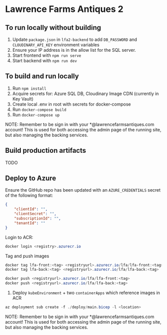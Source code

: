 # Lawrence Farms Antiques 2

## To run locally without building
1. Update `package.json` in `lfa2-backend` to add `DB_PASSWORD` and `CLOUDINARY_API_KEY` environment variables
1. Ensure your IP address is in the allow list for the SQL server.
1. Start frontend with `npm run serve`
1. Start backend with `npm run dev`

## To build and run locally

1. Run `npm install`
1. Acquire secrets for: Azure SQL DB, Cloudinary Image CDN (currently in Key Vault)
1. Create local .env in root with secrets for docker-compose
1. Run `docker-compose build`
1. Run `docker-compose up`

NOTE: Remember to be sign in with your *@lawrencefarmsantiques.com account! This is used for both accessing the admin page of the running site, but also managing the backing services.

## Build production artifacts
TODO

## Deploy to Azure

Ensure the GitHub repo has been updated with an `AZURE_CREDENTIALS` secret of the following format:

```json
{
    "clientId": "",
    "clientSecret": "",
    "subscriptionId": "",
    "tenantId": ""
}
```

Login to ACR:
```powershell
docker login <registry>.azurecr.io
```

Tag and push images
```powershell
docker tag lfa-front:<tag> <registryurl>.azurecr.io/lfa/lfa-front:<tag>
docker tag lfa-back:<tag> <registryurl>.azurecr.io/lfa/lfa-back:<tag>

docker push <registryurl>.azurecr.io/lfa/lfa-front:<tag>
docker push <registryurl>.azurecr.io/lfa/lfa-back:<tag>
```

1. Deploy `kubeEnvironment` + two `containerApps` which reference images in ACR

```powershell
az deployment sub create -f ./deploy/main.bicep -l <location>
```

NOTE: Remember to be sign in with your *@lawrencefarmsantiques.com account! This is used for both accessing the admin page of the running site, but also managing the backing services.
